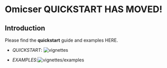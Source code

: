 # Omicser QUICKSTART HAS MOVED!

## Introduction

Please find the **quickstart** guide and examples HERE.

- _QUICKSTART_: ![`vignettes`](https://github.com/ergonyc/omicser/tree/main/vignettes)

- _EXAMPLES_:![`vignettes/examples`](https://github.com/ergonyc/omicser/tree/main/vignettes/examples)

